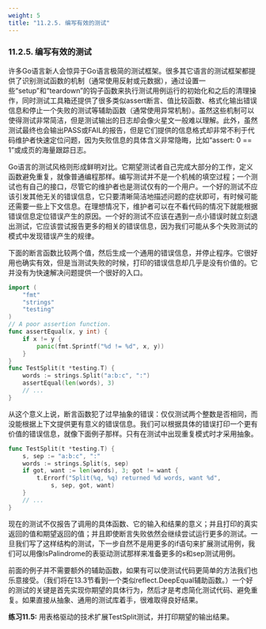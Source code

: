 ```yaml
---
weight: 5
title: "11.2.5. 编写有效的测试"
---
```


### 11.2.5. 编写有效的测试

许多Go语言新人会惊异于Go语言极简的测试框架。很多其它语言的测试框架都提供了识别测试函数的机制（通常使用反射或元数据），通过设置一些“setup”和“teardown”的钩子函数来执行测试用例运行的初始化和之后的清理操作，同时测试工具箱还提供了很多类似assert断言、值比较函数、格式化输出错误信息和停止一个失败的测试等辅助函数（通常使用异常机制）。虽然这些机制可以使得测试非常简洁，但是测试输出的日志却会像火星文一般难以理解。此外，虽然测试最终也会输出PASS或FAIL的报告，但是它们提供的信息格式却非常不利于代码维护者快速定位问题，因为失败信息的具体含义非常隐晦，比如“assert: 0 == 1”或成页的海量跟踪日志。

Go语言的测试风格则形成鲜明对比。它期望测试者自己完成大部分的工作，定义函数避免重复，就像普通编程那样。编写测试并不是一个机械的填空过程；一个测试也有自己的接口，尽管它的维护者也是测试仅有的一个用户。一个好的测试不应该引发其他无关的错误信息，它只要清晰简洁地描述问题的症状即可，有时候可能还需要一些上下文信息。在理想情况下，维护者可以在不看代码的情况下就能根据错误信息定位错误产生的原因。一个好的测试不应该在遇到一点小错误时就立刻退出测试，它应该尝试报告更多的相关的错误信息，因为我们可能从多个失败测试的模式中发现错误产生的规律。

下面的断言函数比较两个值，然后生成一个通用的错误信息，并停止程序。它很好用也确实有效，但是当测试失败的时候，打印的错误信息却几乎是没有价值的。它并没有为快速解决问题提供一个很好的入口。

```Go
import (
	"fmt"
	"strings"
	"testing"
)
// A poor assertion function.
func assertEqual(x, y int) {
	if x != y {
		panic(fmt.Sprintf("%d != %d", x, y))
	}
}
func TestSplit(t *testing.T) {
	words := strings.Split("a:b:c", ":")
	assertEqual(len(words), 3)
	// ...
}
```

从这个意义上说，断言函数犯了过早抽象的错误：仅仅测试两个整数是否相同，而没能根据上下文提供更有意义的错误信息。我们可以根据具体的错误打印一个更有价值的错误信息，就像下面例子那样。只有在测试中出现重复模式时才采用抽象。

```Go
func TestSplit(t *testing.T) {
	s, sep := "a:b:c", ":"
	words := strings.Split(s, sep)
	if got, want := len(words), 3; got != want {
		t.Errorf("Split(%q, %q) returned %d words, want %d",
			s, sep, got, want)
	}
	// ...
}
```

现在的测试不仅报告了调用的具体函数、它的输入和结果的意义；并且打印的真实返回的值和期望返回的值；并且即使断言失败依然会继续尝试运行更多的测试。一旦我们写了这样结构的测试，下一步自然不是用更多的if语句来扩展测试用例，我们可以用像IsPalindrome的表驱动测试那样来准备更多的s和sep测试用例。

前面的例子并不需要额外的辅助函数，如果有可以使测试代码更简单的方法我们也乐意接受。（我们将在13.3节看到一个类似reflect.DeepEqual辅助函数。）一个好的测试的关键是首先实现你期望的具体行为，然后才是考虑简化测试代码、避免重复。如果直接从抽象、通用的测试库着手，很难取得良好结果。

**练习11.5:** 用表格驱动的技术扩展TestSplit测试，并打印期望的输出结果。


